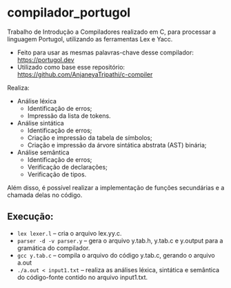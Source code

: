 # compilador_portugol
Trabalho de Introdução a Compiladores realizado em C, para processar a linguagem Portugol, utilizando as ferramentas Lex e Yacc.
- Feito para usar as mesmas palavras-chave desse compilador: https://portugol.dev
- Utilizado como base esse repositório: https://github.com/AnjaneyaTripathi/c-compiler

Realiza:
- Análise léxica
  - Identificação de erros;
  - Impressão da lista de tokens.
- Análise sintática
  - Identificação de erros;
  - Criação e impressão da tabela de símbolos;
  - Criação e impressão da árvore sintática abstrata (AST) binária;  
- Análise semântica
  - Identificação de erros;
  - Verificação de declarações;
  - Verificação de tipos.

 Além disso, é possível realizar a implementação de funções secundárias e a chamada delas no código.

## Execução:
- `lex lexer.l`  – cria o arquivo lex.yy.c.
- `parser -d -v parser.y`  – gera o arquivo y.tab.h, y.tab.c e y.output para a gramática do compilador.
- `gcc y.tab.c` – compila o arquivo do código y.tab.c, gerando o arquivo a.out
- `./a.out < input1.txt` – realiza as análises léxica, sintática e semântica do código-fonte contido no arquivo input1.txt.
